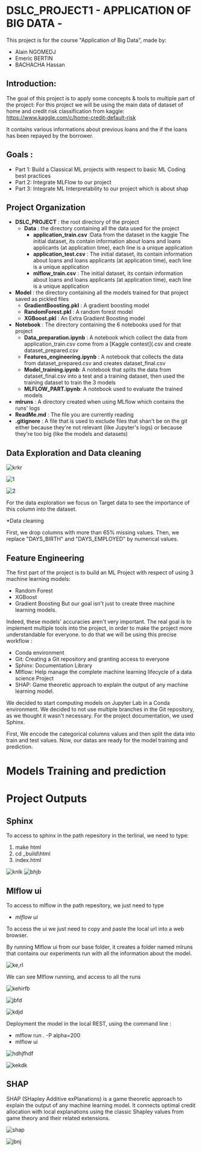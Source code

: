 # DSLC_PROJECT1 - APPLICATION OF BIG DATA -

This project is for the course "Application of Big Data", made by:

* Alain NGOMEDJ
* Emeric BERTIN
* BACHACHA Hassan


## Introduction:

The goal of this project is to apply some concepts & tools to multiple part of the project:
For this project we will be using the main data of dataset of home and credit risk classification from kaggle:
                                  https://www.kaggle.com/c/home-credit-default-risk

It contains various informations about previous loans and the if the loans has been repayed by the borrower.

## Goals :

* Part 1: Build a Classical ML projects with respect to basic ML Coding best practices
* Part 2: Integrate MLFlow to our project
* Part 3: Integrate ML Interpretability to our project which is about shap


## Project Organization

* __DSLC_PROJECT__ : the root directory of the project
  * __Data__ : the directory containing all the data used for the project
    * __application_train.csv__ :Data from the dataset in the kaggle The initial dataset, its contain information about loans and loans applicants (at application time), each line is a unique application
    * __application_test.csv__ : The initial dataset, its contain information about loans and loans applicants (at application time), each line is a unique application
    * __mlflow_train.csv__ : The initial dataset, its contain information about loans and loans applicants (at application time), each line is a unique application
* __Model__ : the directory containing all the models trained for that project saved as pickled files
  * __GradientBoosting.pkl__ : A gradient boosting model
  * __RandomForest.pkl__ : A random forest model
  * __XGBoost.pkl__ : An Extra Gradient Boosting model
* __Notebook__ : The directory containing the 6 notebooks used for that project
  * __Data_preparation.ipynb__ : A notebook which collect the data from application_train.csv come from a [Kaggle contest](.csv and create dataset_prepared.csv
  * __Features_engineering.ipynb__ : A notebook that collects the data from dataset_prepared.csv and creates dataset_final.csv
  * __Model_training.ipynb__: A notebook that splits the data from dataset_final.csv into a test and a training dataset, then used the training dataset to train the 3 models
  * __MLFLOW_PART.ipynb__: A notebook used to evaluate the trained models
* __mlruns__ : A directory created when using MLflow which contains the runs' logs
* __ReadMe.md__ : The file you are currently reading
* __.gitignore__ : A file that is used to exclude files that shan't be on the git either because they're not relevant (like Jupyter's logs) or because they're too big (like the models and datasets)

## Data Exploration and Data cleaning

![krkr](https://user-images.githubusercontent.com/93646318/143035504-4fd45f32-fe80-408f-938f-7001642b46c0.PNG)

![1](https://user-images.githubusercontent.com/93646318/143035522-9b91be5b-9852-437a-9a29-538f3729efb9.PNG)

![2](https://user-images.githubusercontent.com/93646318/143035551-f8b924f8-f893-48c0-95cd-e5221c59d488.PNG)


For the data exploration we focus on Target data to see the importance of this column into the dataset.

*Data cleaning

First, we drop columns with more than 65% missing values. Then, we replace "DAYS_BIRTH" and "DAYS_EMPLOYED" by numerical values.

## Feature Engineering

The first part of the project is to build an ML Project with respect of using 3 machine learning models:
* Random Forest
* XGBoost
* Gradient Boosting
But our goal isn't just to create three machine learning models. 

Indeed, these models' accuracies aren't very important. 
The real goal is to implement multiple tools into the project, in order to make the project more understandable for everyone.
to do that we will be using this precise workflow :

* Conda environment
* Git: Creating a Git repository and granting access to everyone
* Sphinx: Documentation Library 
* Mlflow: Help manage the complete machine learning lifecycle of a data science Project
* SHAP: Game theoretic approach to explain the output of any machine learning model.

We decided to start computing models on Jupyter Lab in a Conda environment. We decided to not use multiple branches in the Git repository, as we thought it wasn't necessary. For the project documentation, we used Sphinx.

First, We encode the categorical columns values and then split the data into train and test values. 
Now, our datas are ready for the model training and prediction.

# Models Training and prediction

# Project Outputs

## Sphinx
To access to sphinx in the path repesitory in the terlinal, we need to type:
1. make html
2. cd _build\html
3. index.html

![knlk](https://user-images.githubusercontent.com/93646318/143021301-7f030118-fdeb-4156-84c2-beb5ad34ac74.PNG)
![bhjb](https://user-images.githubusercontent.com/93646318/143021313-6b4eaf73-7eae-4b2e-ad16-a485e5097d7d.PNG)

## Mlflow ui
To access to mlflow in the path repesitory, we just need to type 

* _mlflow ui_

To access the ui we just need to copy and paste the local url into a web browser.

By running Mlflow ui from our base folder, it creates a folder named mlruns that contains our experiments run with all the information about the model.

![ke,rl](https://user-images.githubusercontent.com/93646318/143025579-db0e6e0e-6f3b-4f29-b4a5-f3716878eacb.PNG)

We can see Mlflow running, and access to all the runs 

![kehirfb](https://user-images.githubusercontent.com/93646318/143021243-ef60f0bd-1a1e-4305-b516-4e39cea69106.PNG)

![jbfd](https://user-images.githubusercontent.com/93646318/143021350-d80148a7-3b5e-4341-baf7-82140cdcffa9.PNG)

![kdjd](https://user-images.githubusercontent.com/93646318/143025810-d29e4d92-9aba-43ea-8fe9-0ed1de2f3839.PNG)

Deployment the model in the local REST, using the command line  :

* mlflow run . -P alpha=200
* mlflow ui

![hdhjfhdf](https://user-images.githubusercontent.com/93646318/143030869-4868e5e2-0308-4864-85ef-613c24b51589.PNG)

![kekdk](https://user-images.githubusercontent.com/93646318/143030925-a54b44ec-aefa-4a5e-8bd7-f1ff8219aa28.PNG)

## SHAP

SHAP (SHapley Additive exPlanations) is a game theoretic approach to explain the output of any machine learning model. It connects optimal credit allocation with local explanations using the classic Shapley values from game theory and their related extensions.

![shap](https://user-images.githubusercontent.com/93646318/143031053-bd68d9e3-0a52-46bc-af2b-d9dc72517b8f.PNG)

![jbnj](https://user-images.githubusercontent.com/93646318/143021381-9e17e483-311a-4eb9-bc4a-89f37bcb8ec1.PNG)



